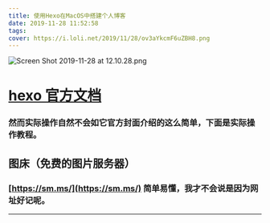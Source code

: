 ```yaml
---
title: 使用Hexo在MacOS中搭建个人博客
date: 2019-11-28 11:52:58
tags:
cover: https://i.loli.net/2019/11/28/ov3aYkcmF6uZBH8.png
---
```


![Screen Shot 2019-11-28 at 12.10.28.png](https://i.loli.net/2019/11/28/psi9Hu2qDc1dXLP.png)

<!--more-->


# [hexo 官方文档](https://hexo.io/zh-cn/index.html)

### 然而实际操作自然不会如它官方封面介绍的这么简单，下面是实际操作教程。


## 图床（免费的图片服务器）
### [https://sm.ms/](https://sm.ms/) 简单易懂，我才不会说是因为网址好记呢。

----
